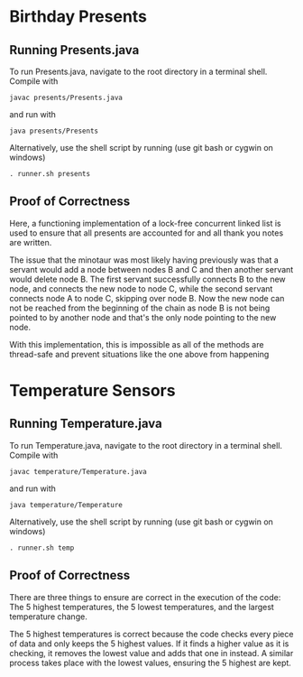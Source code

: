 # Birthday Presents

## Running Presents.java

To run Presents.java, navigate to the root directory in a terminal shell. Compile with 

    javac presents/Presents.java

and run with 

    java presents/Presents

Alternatively, use the shell script by running (use git bash or cygwin on windows)

    . runner.sh presents

## Proof of Correctness
Here, a functioning implementation of a lock-free concurrent linked list is used to ensure that all presents are accounted for and all thank you notes are written. 

The issue that the minotaur was most likely having previously was that a servant would add a node between nodes B and C and then another servant would delete node B. The first servant successfully connects B to the new node, and connects the new node to node C, while the second servant connects node A to node C, skipping over node B. Now the new node can not be reached from the beginning of the chain as node B is not being pointed to by another node and that's the only node pointing to the new node. 

With this implementation, this is impossible as all of the methods are thread-safe and prevent situations like the one above from happening

# Temperature Sensors

## Running Temperature.java

To run Temperature.java, navigate to the root directory in a terminal shell. Compile with

    javac temperature/Temperature.java

and run with

    java temperature/Temperature

Alternatively, use the shell script by running (use git bash or cygwin on windows)

    . runner.sh temp

## Proof of Correctness
There are three things to ensure are correct in the execution of the code: The 5 highest temperatures, the 5 lowest temperatures, and the largest temperature change.

The 5 highest temperatures is correct because the code checks every piece of data and only keeps the 5 highest values. If it finds a higher value as it is checking, it removes the lowest value and adds that one in instead. A similar process takes place with the lowest values, ensuring the 5 highest are kept.